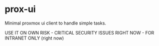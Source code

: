 # prox-ui
Minimal proxmox ui client to handle simple tasks.

USE IT ON OWN RISK - CRITICAL SECURITY ISSUES RIGHT NOW - FOR INTRANET ONLY (right now)
